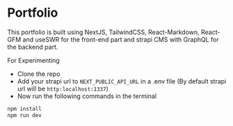 # Portfolio

This portfolio is built using NextJS, TailwindCSS, React-Markdown, React-GFM and useSWR for the front-end part and strapi CMS with GraphQL for the backend part.

For Experimenting

-   Clone the repo
-   Add your strapi url to `NEXT_PUBLIC_API_URL` in a .env file (By default strapi url will be `http:localhost:1337`)
-   Now run the following commands in the terminal

```bash
npm install
npm run dev
```
